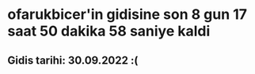 # ofarukbicer'in gidisine son 8 gun 17 saat 50 dakika 58 saniye kaldi

## Gidis tarihi: 30.09.2022 :(